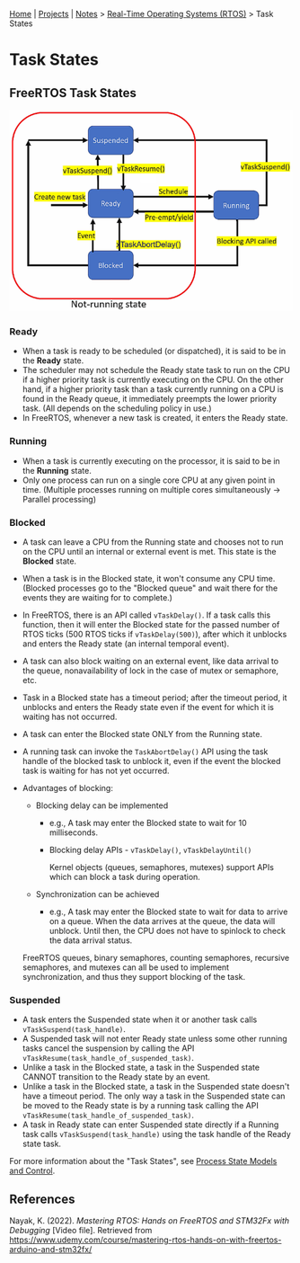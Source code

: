 [Home](../../) | [Projects](../../projects) | [Notes](../) > <a href="./">Real-Time Operating Systems (RTOS)</a> > Task States

# Task States



## FreeRTOS Task States



<img src="./img/freertos-task-states.png" alt="freertos-task-states" width="600">



### Ready 

* When a task is ready to be scheduled (or dispatched), it is said to be in the **Ready** state.
* The scheduler may not schedule the Ready state task to run on the CPU if a higher priority task is currently executing on the CPU. On the other hand, if a higher priority task than a task currently running on a CPU is found in the Ready queue, it immediately preempts the lower priority task. (All depends on the scheduling policy in use.)
* In FreeRTOS, whenever a new task is created, it enters the Ready state.

### Running

* When a task is currently executing on the processor, it is said to be in the **Running** state.
* Only one process can run on a single core CPU at any given point in time. (Multiple processes running on multiple cores simultaneously $\to$ Parallel processing)

### Blocked

* A task can leave a CPU from the Running state and chooses not to run on the CPU until an internal or external event is met. This state is the **Blocked** state.

* When a task is in the Blocked state, it won't consume any CPU time. (Blocked processes go to the "Blocked queue" and wait there for the events they are waiting for to complete.)

* In FreeRTOS, there is an API called `vTaskDelay()`. If a task calls this function, then it will enter the Blocked state for the passed number of RTOS ticks (500 RTOS ticks if `vTaskDelay(500)`), after which it unblocks and enters the Ready state (an internal temporal event).

* A task can also block waiting on an external event, like data arrival to the queue, nonavailability of lock in the case of mutex or semaphore, etc.

* Task in a Blocked state has a timeout period; after the timeout period, it unblocks and enters the Ready state even if the event for which it is waiting has not occurred. 

* A task can enter the Blocked state ONLY from the Running state.

* A running task can invoke the `TaskAbortDelay()` API using the task handle of the blocked task to unblock it, even if the event the blocked task is waiting for has not yet occurred.

* Advantages of blocking:

  * Blocking delay can be implemented

    * e.g., A task may enter the Blocked state to wait for 10 milliseconds.

    * Blocking delay APIs - `vTaskDelay()`, `vTaskDelayUntil()`

      Kernel objects (queues, semaphores, mutexes) support APIs which can block a task during operation.

  * Synchronization can be achieved

    * e.g., A task may enter the Blocked state to wait for data to arrive on a queue. When the data arrives at the queue, the data will unblock. Until then, the CPU does not have to spinlock to check the data arrival status.

  FreeRTOS queues, binary semaphores, counting semaphores, recursive semaphores, and mutexes can all be used to implement synchronization, and thus they support blocking of the task.

### Suspended

* A task enters the Suspended state when it or another task calls `vTaskSuspend(task_handle)`.
* A Suspended task will not enter Ready state unless some other running tasks cancel the suspension by calling the API `vTaskResume(task_handle_of_suspended_task)`.
* Unlike a task in the Blocked state, a task in the Suspended state CANNOT transition to the Ready state by an event.
* Unlike a task in the Blocked state, a task in the Suspended state doesn't have a timeout period. The only way a task in the Suspended state can be moved to the Ready state is by a running task calling the API `vTaskResume(task_handle_of_suspended_task)`.
* A task in Ready state can enter Suspended state directly if a Running task calls `vTaskSuspend(task_handle)` using the task handle of the Ready state task.



For more information about the "Task States", see [Process State Models and Control](../operating-systems/process-state-models-and-control).







## References

Nayak, K. (2022). *Mastering RTOS: Hands on FreeRTOS and STM32Fx with Debugging* [Video file]. Retrieved from https://www.udemy.com/course/mastering-rtos-hands-on-with-freertos-arduino-and-stm32fx/

